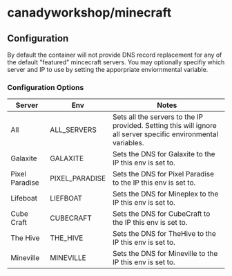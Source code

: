 # canadyworkshop/minecraft

## Configuration

By default the container will not provide DNS record replacement for any of the default "featured" mincecraft servers. You may optionally specifiy which server and IP to use by setting the apporpriate enviornmental variable.

### Configuration Options

|Server|Env|Notes|
|-------|----|-----|
|All|ALL_SERVERS|Sets all the servers to the IP provided. Setting this will ignore all server specific environmental variables.
Galaxite|GALAXITE|Sets the DNS for Galaxite to the IP this env is set to.
Pixel Paradise|PIXEL_PARADISE|Sets the DNS for Pixel Paradise to the IP this env is set to.
Lifeboat|LIEFBOAT|Sets the DNS for Mineplex to the IP this env is set to.
Cube Craft|CUBECRAFT|Sets the DNS for CubeCraft to the IP this env is set to.
The Hive|THE_HIVE|Sets the DNS for TheHive to the IP this env is set to.
Mineville|MINEVILLE|Sets the DNS for Mineville to the IP this env is set to.

